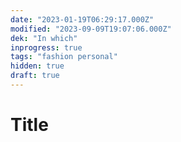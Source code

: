 ```yaml
---
date: "2023-01-19T06:29:17.000Z"
modified: "2023-09-09T19:07:06.000Z"
dek: "In which"
inprogress: true
tags: "fashion personal"
hidden: true
draft: true
---
```

# Title

